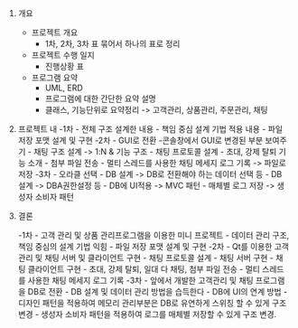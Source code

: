 1. 개요
	- 프로젝트 개요
		- 1차, 2차, 3차 표 묶어서 하나의 표로 정리
	- 프로젝트 수행 일지
		- 진행상황 표
	- 프로그램 요약
		- UML, ERD
		- 프로그램에 대한 간단한 요약 설명
		- 클래스, 기능단위로 요약정리 -> 고객관리, 상품관리, 주문관리, 채팅

2. 프로젝트 내
	-1차
		- 전체 구조 설계한 내용
		- 책임 중심 설계 기법 적용 내용
		- 파일 저장 포맷 설계 및 구현
	-2차
		- GUI로 전환
			-콘솔창에서 GUI로 변경된 부분 보여주기
		- 채팅 구조 설계 -> 1:N & 기능 구조
		- 채팅 프로토콜 설계
		- 초대, 강제 탈퇴 기능 소개
		- 첨부 파일 전송
		- 멀티 스레드를 사용한 채팅 메세지 로그 기록 -> 파일로 저장
	-3차
		- 오라클 선택
		- DB 설계 -> DB로 전환해야 하는 데이터 선택 등
		- DB 설계 -> DBA권한설정 등
		- DB에 UI적용 -> MVC 패턴
		- 매체별 로그 저장 -> 생성자 소비자 패턴 


3. 결론




	-1차
		- 고객 관리 및 상품 관리프로그램을 이용한 미니 프로젝트
		- 데이터 관리 구조, 책임 중심의 설계 기법 익힘
		- 파일 저장 포맷 설계 및 구현
	-2차
		- Qt를 이용한 고객관리 및 채팅 서버 및 클라이언트 구현
		- 채팅 프로토콜 설계
		- 채팅 서버 구현
		- 채팅 클라이언트 구현
		- 초대, 강제 탈퇴, 일대 다 채팅, 첨부 파일 전송
		- 멀티 스레드를 사용한 채팅 메세지 로그 기록
	-3차
		- 앞에서 개발한 고객관리 및 채팅 프로그램을 DB로 전환
		- DB 설계 및 데이터 관리 방법을 습득한다
		- DB에 UI의 연계 방법
		- 디자인 패턴을 적용하여 메모리 관리부분은 DB로 유연하게 스위칭 할 수 있게 구조 변경
 		- 생성자 소비자 패턴을 적용하여 로그를 매체별 저장할 수 있게 구조 변경. 